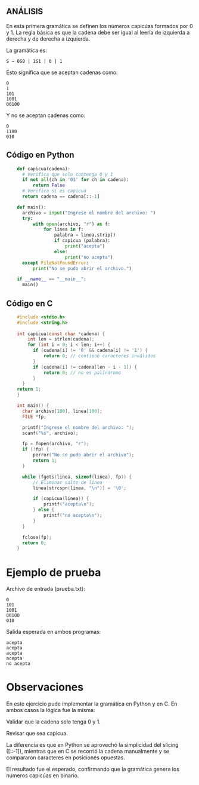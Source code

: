 ## ANÁLISIS

En esta primera gramática se definen los números capicúas formados por 0 y 1.
La regla básica es que la cadena debe ser igual al leerla de izquierda a derecha y de derecha a izquierda.

La gramática es:

    S → 0S0 | 1S1 | 0 | 1


Esto significa que se aceptan cadenas como:

    0
    1
    101
    1001
    00100

Y no se aceptan cadenas como:

    0
    1100
    010

## Código en Python
```python
    def capicua(cadena):
      # Verifica que solo contenga 0 y 1
      if not all(ch in '01' for ch in cadena):
          return False
      # Verifica si es capicua
      return cadena == cadena[::-1]

    def main():
      archivo = input("Ingrese el nombre del archivo: ")
      try:
          with open(archivo, "r") as f:
              for linea in f:
                  palabra = linea.strip()
                  if capicua (palabra):
                      print("acepta")
                  else:
                      print("no acepta")
      except FileNotFoundError:
          print("No se pudo abrir el archivo.")

    if __name__ == "__main__":
      main()
```

## Código en C
```c
    #include <stdio.h>
    #include <string.h>
  
    int capicua(const char *cadena) {
        int len = strlen(cadena);
        for (int i = 0; i < len; i++) {
          if (cadena[i] != '0' && cadena[i] != '1') {
              return 0; // contiene caracteres inválidos
          }
          if (cadena[i] != cadena[len - i - 1]) {
              return 0; // no es palíndromo
          }  
      }  
    return 1;
    }

    int main() {
      char archivo[100], linea[100];
      FILE *fp;

      printf("Ingrese el nombre del archivo: ");
      scanf("%s", archivo);

      fp = fopen(archivo, "r");
      if (!fp) {
          perror("No se pudo abrir el archivo");
          return 1;
      }  

      while (fgets(linea, sizeof(linea), fp)) {
          // Eliminar salto de línea
          linea[strcspn(linea, "\n")] = '\0';

          if (capicua(linea)) {
              printf("acepta\n");
          } else {
              printf("no acepta\n");
          }
      }

      fclose(fp);
      return 0;
    }
```

# Ejemplo de prueba

Archivo de entrada (prueba.txt):

    0
    101
    1001
    00100
    010


Salida esperada en ambos programas:

    acepta
    acepta
    acepta
    acepta
    no acepta


# Observaciones

En este ejercicio pude implementar la gramática en Python y en C. En ambos casos la lógica fue la misma:

Validar que la cadena solo tenga 0 y 1.

Revisar que sea capicua.

La diferencia es que en Python se aprovechó la simplicidad del slicing ([::-1]), mientras que en C se recorrió la cadena manualmente y se compararon caracteres en posiciones opuestas.

El resultado fue el esperado, confirmando que la gramática genera los números capicúas en binario.
